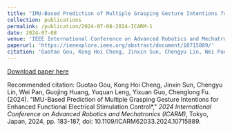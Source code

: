 ```yaml
---
title: "IMU-Based Prediction of Multiple Grasping Gesture Intentions for Enhanced Functional Electrical Stimulation Control* "
collection: publications
permalink: /publication/2024-07-08-2024-ICARM-1
date: 2024-07-08
venue: 'IEEE International Conference on Advanced Robotics and Mechatronics (ICARM2024), Tokyo, Japan.'
paperurl: 'https://ieeexplore.ieee.org/abstract/document/10715889/'
citation: 'Guotao Gou, Kong Hoi Cheng, Jinxin Sun, Chengyu Lin, Wei Pan, Guojing Huang, Yuquan Leng, Yixuan Guo, Chenglong Fu. (2024). &quot;IMU-Based Prediction of Multiple Grasping Gesture Intentions for Enhanced Functional Electrical Stimulation Control*,&quot; <i>2024 International Conference on Advanced Robotics and Mechatronics (ICARM)</i>, Tokyo, Japan, 2024, pp. 183-187, doi: 10.1109/ICARM62033.2024.10715889.'
---
```


<a href='https://ieeexplore.ieee.org/abstract/document/10715889/'>Download paper here</a>

Recommended citation: Guotao Gou, Kong Hoi Cheng, Jinxin Sun, Chengyu Lin, Wei Pan, Guojing Huang, Yuquan Leng, Yixuan Guo, Chenglong Fu. (2024). "IMU-Based Prediction of Multiple Grasping Gesture Intentions for Enhanced Functional Electrical Stimulation Control*," <i>2024 International Conference on Advanced Robotics and Mechatronics (ICARM)</i>, Tokyo, Japan, 2024, pp. 183-187, doi: 10.1109/ICARM62033.2024.10715889.